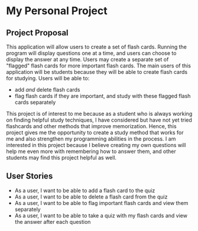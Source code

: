 # My Personal Project

## Project Proposal
This application will allow users to create a set of flash cards. Running the program will display questions one at a
time, and users can choose to display the answer at any time. Users may create a separate set of "flagged" flash cards
for more important flash cards. The main users of this application will be students because they will be able to create
flash cards for studying. Users will be able to:
* add *and* delete flash cards
* flag flash cards if they are important, and study with these flagged flash cards separately

This project is of interest to me because as a student who is always working on finding
helpful study techniques, I have considered but have not yet tried flashcards and other methods that
improve memorization. Hence, this project gives me the opportunity to create a study method that works for me and also
strengthen my programming abilities in the process. I am interested in this project because I believe creating my own
questions will help me even more with remembering how to answer them, and other students may find this project helpful
as well.

## User Stories
* As a user, I want to be able to add a flash card to the quiz
* As a user, I want to be able to delete a flash card from the quiz
* As a user, I want to be able to flag important flash cards and view them separately
* As a user, I want to be able to take a quiz with my flash cards and view the answer after each question
